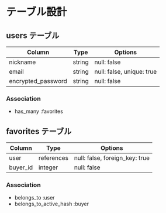 # テーブル設計

## users テーブル

| Column             | Type   | Options                     |
| ------------------ | ------ | --------------------------- |
| nickname           | string | null: false                 |
| email              | string | null: false, unique: true   |
| encrypted_password | string | null: false                 |

### Association

- has_many :favorites

## favorites テーブル

| Column             | Type       | Options                         |
| ------------------ | ---------- | ------------------------------- |
| user               | references | null: false, foreign_key: true  |
| buyer_id           |  integer   | null: false                     |

### Association

- belongs_to :user
- belongs_to_active_hash :buyer

